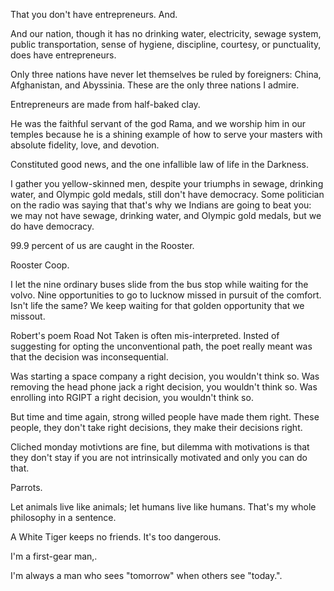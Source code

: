 

That you don't have entrepreneurs. And.

And our nation, though it has no drinking water, electricity, sewage system, public transportation, sense of hygiene, discipline, courtesy, or punctuality, does have entrepreneurs.

Only three nations have never let themselves be ruled by foreigners: China, Afghanistan, and Abyssinia. These are the only three nations I admire.

Entrepreneurs are made from half-baked clay.

He was the faithful servant of the god Rama, and we worship him in our temples because he is a shining example of how to serve your masters with absolute fidelity, love, and devotion.

Constituted good news, and the one infallible law of life in the Darkness.

I gather you yellow-skinned men, despite your triumphs in sewage, drinking water, and Olympic gold medals, still don't have democracy. Some politician on the radio was saying that that's why we Indians are going to beat you: we may not have sewage, drinking water, and Olympic gold medals, but we do have democracy.

99.9 percent of us are caught in the Rooster.

Rooster Coop.

I let the nine ordinary buses slide from the bus stop while waiting for the volvo. Nine opportunities to go to lucknow missed in pursuit of the comfort. Isn't life the same? We keep waiting for that golden opportunity that we missout. 

Robert's poem Road Not Taken is often mis-interpreted. Insted of suggesting for opting the unconventional path, the poet really meant was that the decision was inconsequential.

Was starting a space company a right decision, you wouldn't think so.
Was removing the head phone jack a right decision, you wouldn't think so.
Was enrolling into RGIPT a right decision, you wouldn't think so.

But time and time again, strong willed people have made them right. These people, they don't take right decisions, they make their decisions right. 

Cliched monday motivtions are fine, but dilemma with motivations is that they don't stay if you are not intrinsically motivated and only you can do that.

Parrots.

Let animals live like animals; let humans live like humans. That's my whole philosophy in a sentence.

A White Tiger keeps no friends. It's too dangerous.

I'm a first-gear man,.

I'm always a man who sees "tomorrow" when others see "today.".


